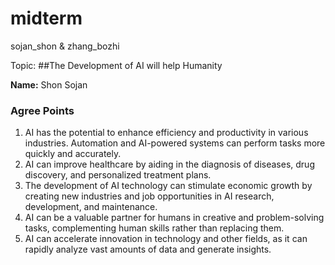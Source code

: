 # midterm
sojan_shon &amp; zhang_bozhi

Topic: ##The Development of AI will help Humanity

**Name:** Shon Sojan
### Agree Points
1. AI has the potential to enhance efficiency and productivity in various industries. Automation and AI-powered systems can perform tasks more quickly and accurately.
2. AI can improve healthcare by aiding in the diagnosis of diseases, drug discovery, and personalized treatment plans.
3. The development of AI technology can stimulate economic growth by creating new industries and job opportunities in AI research, development, and maintenance.
4. AI can be a valuable partner for humans in creative and problem-solving tasks, complementing human skills rather than replacing them.
5. AI can accelerate innovation in technology and other fields, as it can rapidly analyze vast amounts of data and generate insights.


